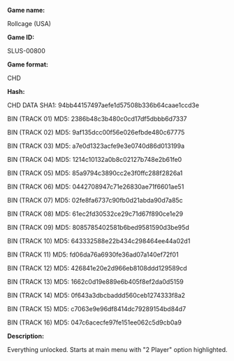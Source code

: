 **Game name:**

Rollcage (USA)

**Game ID:**

SLUS-00800

**Game format:**

CHD

**Hash:**

CHD DATA SHA1: 94bb44157497aefe1d57508b336b64caae1ccd3e

BIN (TRACK 01) MD5: 2386b48c3b480c0cd17df5dbbb6d7337

BIN (TRACK 02) MD5: 9af135dcc00f56e026efbde480c67775

BIN (TRACK 03) MD5: a7e0d1323acfe9e3e0740d86d013199a

BIN (TRACK 04) MD5: 1214c10132a0b8c02127b748e2b61fe0

BIN (TRACK 05) MD5: 85a9794c3890cc2e3f0ffc288f2826a1

BIN (TRACK 06) MD5: 0442708947c71e26830ae71f6601ae51

BIN (TRACK 07) MD5: 02fe8fa6737c90fb0d21abda90d7a85c

BIN (TRACK 08) MD5: 61ec2fd30532ce29c71d67f890ce1e29

BIN (TRACK 09) MD5: 8085785402581b6bed9581590d3be95d

BIN (TRACK 10) MD5: 643332588e22b434c298464ee44a02d1

BIN (TRACK 11) MD5: fd06da76a6930fe36ad07a140ef72f01

BIN (TRACK 12) MD5: 426841e20e2d966eb8108ddd129589cd

BIN (TRACK 13) MD5: 1662c0d19e889e6b405f8ef2da0d5159

BIN (TRACK 14) MD5: 0f643a3dbcbaddd560ceb1274333f8a2

BIN (TRACK 15) MD5: c7063e9e96df8414dc79289154bd84d7

BIN (TRACK 16) MD5: 047c6acecfe97fe151ee062c5d9cb0a9

**Description:**

Everything unlocked. Starts at main menu with "2 Player" option highlighted.